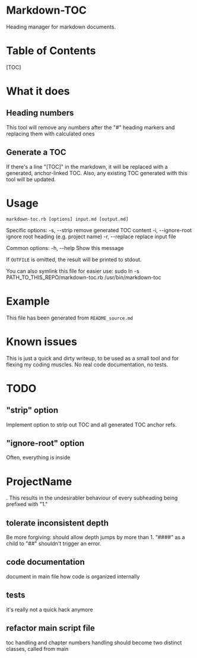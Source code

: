 # Markdown-TOC
Heading manager for markdown documents.

# Table of Contents
[TOC]

# What it does

## Heading numbers
This tool will remove any numbers after the "#" heading markers and replacing them with calculated ones

## Generate a TOC
If there's a line "[TOC]" in the markdown, it will be replaced with a generated, anchor-linked TOC.
Also, any existing TOC generated with this tool will be updated.

# Usage

    markdown-toc.rb [options] input.md [output.md]

Specific options:
    -s, --strip                      remove generated TOC content
    -i, --ignore-root                ignore root heading (e.g. project name)
    -r, --replace                    replace input file

Common options:
    -h, --help                       Show this message

If `OUTFILE` is omitted, the result will be printed to stdout.

You can also symlink this file for easier use:
    sudo ln -s PATH_TO_THIS_REPO/markdown-toc.rb /usr/bin/markdown-toc

# Example
This file has been generated from `README_source.md`

# Known issues
This is just a quick and dirty writeup, to be used as a small tool and for flexing my coding muscles.
No real code documentation, no tests.

# TODO

## "strip" option
Implement option to strip out TOC and all generated TOC anchor refs.

## "ignore-root" option
Often, everything is inside <h1>ProjectName</h1>. This results in the undesirabler behaviour of every subheading being prefixed with "1."

## tolerate inconsistent depth
Be more forgiving: should allow depth jumps by more than 1.
"####" as a child to "##" shouldn't trigger an error.

## code documentation
document in main file how code is organized internally

## tests
it's really not a quick hack anymore

## refactor main script file
toc handling and chapter numbers handling should become two distinct classes, called from main
